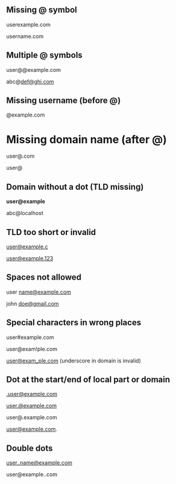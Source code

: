 ## Missing @ symbol

userexample.com

username.com

## Multiple @ symbols

user@@example.com

abc@def@ghi.com

## Missing username (before @)

@example.com

# Missing domain name (after @)

user@.com

user@

## Domain without a dot (TLD missing)

**user@example**

abc@localhost

## TLD too short or invalid

user@example.c

user@example.123

## Spaces not allowed

user name@example.com

john doe@gmail.com

## Special characters in wrong places

user#example.com

user@exam!ple.com

user@exam_ple.com (underscore in domain is invalid)

## Dot at the start/end of local part or domain

.user@example.com

user.@example.com

user@.example.com

user@example.com.

## Double dots

user..name@example.com

user@example..com